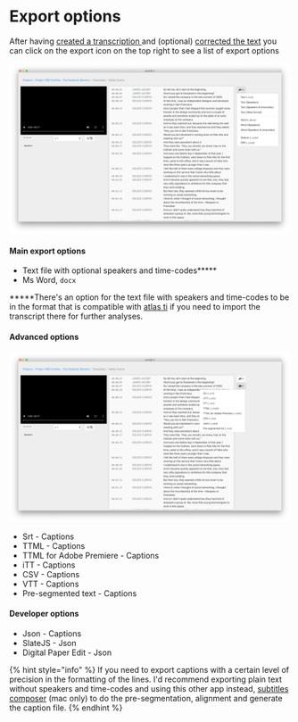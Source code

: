 # Export options

After having [created a transcription ](create-a-new-transcription/)and \(optional\) [corrected the text](correct-the-text-of-a-transcription.md) you can click on the export icon on the top right to see a list of export options

![Text and Word document with optional time-codes and speakers export options](../.gitbook/assets/screen-shot-2020-04-27-at-8.41.50-pm.png)

#### Main export options

* Text file with  optional speakers and time-codes**\***
* Ms Word, `docx`

**\***There's an option for the text file with speakers and time-codes to be in the format that is compatible with [atlas ti](https://atlasti.com/) if you need to import the transcript there for further analyses.

#### Advanced options 

![Captions export options](../.gitbook/assets/screen-shot-2020-04-27-at-8.41.54-pm.png)

* Srt - Captions
* TTML - Captions
* TTML for Adobe Premiere - Captions
* iTT - Captions
* CSV - Captions
* VTT - Captions
* Pre-segmented text - Captions

#### Developer options

* Json - Captions
* SlateJS - Json 
* Digital Paper Edit - Json

{% hint style="info" %}
If you need to export captions with a certain level of precision in the formatting of the lines. I'd recommend exporting plain text without speakers and time-codes and using this other app instead, [subtitles composer](https://pietropassarelli.gitbooks.io/subtitlecomposer-app/content/) \(mac only\) to do the pre-segmentation, alignment and generate the caption file.
{% endhint %}

